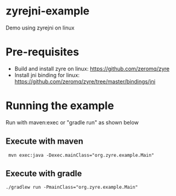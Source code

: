 # zyrejni-example

Demo using zyrejni on linux

# Pre-requisites

* Build and install zyre on linux: https://github.com/zeromq/zyre
* Install jni binding for linux: https://github.com/zeromq/zyre/tree/master/bindings/jni

# Running the example

Run with maven:exec or "gradle run" as shown below

## Execute with maven

     mvn exec:java -Dexec.mainClass="org.zyre.example.Main"

## Execute with gradle

    ./gradlew run -PmainClass="org.zyre.example.Main"
